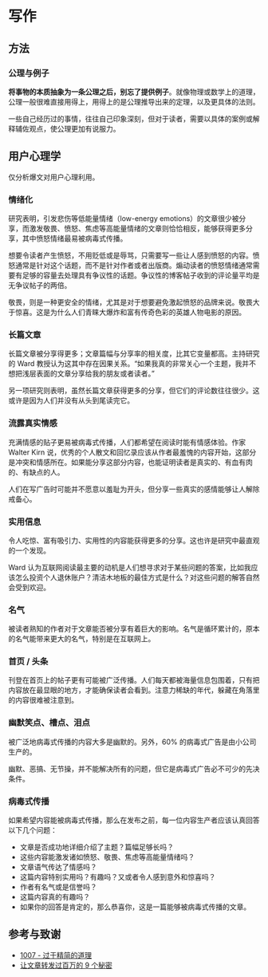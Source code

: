 # 写作

## 方法

### 公理与例子

**将事物的本质抽象为一条公理之后，别忘了提供例子**。就像物理或数学上的道理，公理一般很难直接用得上，用得上的是公理推导出来的定理，以及更具体的法则。

一些自己经历过的事情，往往自己印象深刻，但对于读者，需要以具体的案例或解释辅佐观点，使公理更加有说服力。

## 用户心理学

仅分析爆文对用户心理利用。

### 情绪化

研究表明，引发悲伤等低能量情绪（low-energy emotions）的文章很少被分享，而激发敬畏、愤怒、焦虑等高能量情绪的文章则恰恰相反，能够获得更多分享，其中愤怒情绪最易被病毒式传播。

想要令读者产生愤怒，不用贬低或是辱骂，只需要写一些让人感到愤怒的内容。愤怒通常是针对这个话题，而不是针对作者或者出版商。煽动读者的愤怒情绪通常需要有足够的容量去处理具有争议性的话题。争议性的博客帖子收到的评论量平均是无争议帖子的两倍。

敬畏，则是一种更安全的情绪，尤其是对于想要避免激起愤怒的品牌来说。敬畏大于惊喜。这是为什么人们青睐大爆炸和富有传奇色彩的英雄人物电影的原因。

###  **长篇文章**

长篇文章被分享得更多；文章篇幅与分享率的相关度，比其它变量都高。主持研究的 Ward 教授认为这其中存在因果关系。“如果我真的非常关心一个主题，我并不想把浅层表面的文章分享给我的朋友或者读者。”

另一项研究则表明，虽然长篇文章获得更多的分享，但它们的评论数往往很少。这或许是因为人们并没有从头到尾读完它。

### **流露真实情感**

充满情感的贴子更易被病毒式传播，人们都希望在阅读时能有情感体验。作家 Walter Kirn 说，优秀的个人散文和回忆录应该从作者最羞愧的内容开始，这部分是冲突和情感所在。如果能分享这部分内容，也能证明读者是真实的、有血有肉的、有缺点的人。

人们在写广告时可能并不愿意以羞耻为开头，但分享一些真实的感情能够让人解除戒备心。

###  **实用信息**

令人吃惊、富有吸引力、实用性的内容能获得更多的分享。这也许是研究中最直观的一个发现。

Ward 认为互联网阅读最主要的动机是人们想寻求对于某些问题的答案，比如我应该怎么投资个人退休账户？清洁木地板的最佳方式是什么？对这些问题的解答自然会受到欢迎。

###  **名气**

被读者熟知的作者对于文章能否被分享有着巨大的影响。名气是循环累计的，原本的名气能带来更大的名气，特别是在互联网上。

###  **首页 / 头条**

刊登在首页上的帖子更有可能被广泛传播。人们每天都被海量信息包围着，只有把内容放在最显眼的地方，才能确保读者会看到。注意力稀缺的年代，躲藏在角落里的内容很难被注意到。

###  **幽默笑点、槽点、泪点**

被广泛地病毒式传播的内容大多是幽默的。另外，60% 的病毒式广告是由小公司生产的。

幽默、恶搞、无节操，并不能解决所有的问题，但它是病毒式广告必不可少的先决条件。

### 病毒式传播

如果希望内容能被病毒式传播，那么在发布之前，每一位内容生产者应该认真回答以下几个问题：

* 文章是否成功地详细介绍了主题？篇幅足够长吗？
* 这些内容能激发诸如愤怒、敬畏、焦虑等高能量情绪吗？
* 文章语气传达了情感吗？
* 这篇内容特别实用吗？有趣吗？又或者令人感到意外和惊喜吗？
* 作者有名气或是信誉吗？
* 这篇内容真的有趣吗？
* 如果你的回答是肯定的，那么恭喜你，这是一篇能够被病毒式传播的文章。

## 参考与致谢

* [1007 - 过于精简的道理](https://atjason.com/daily/2019-10-07.html?from=groupmessage&isappinstalled=0)
* [让文章转发过百万的 9 个秘密](https://www.mr-wu.cn/rang-wen-zhang-zhuan-fa-guo-bai-wan-de-mi-mi/)


